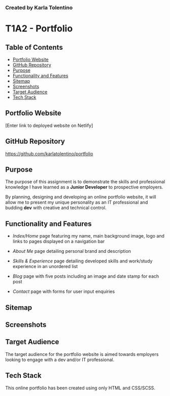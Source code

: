 ### Created by Karla Tolentino
# T1A2 - Portfolio  


## Table of Contents
- [Portfolio Website](#portfolio-website)
- [GitHub Repository](#github-repository)
- [Purpose](#purpose)
- [Functionality and Features](#functionality-and-features)
- [Sitemap](#sitemap)
- [Screenshots](#screenshots)
- [Target Audience](#target-audience)
- [Tech Stack](#tech-stack)

## Portfolio Website
[Enter link to deployed website on Netlify]

## GitHub Repository
https://github.com/karlatolentino/portfolio

## Purpose
The purpose of this assignment is to demonstrate the skills and professional knowledge I have learned as a **Junior Developer** to prospective employers.

By planning, designing and developing an online portfolio website, it will allow me to present my unique personality as an IT professional and budding **dev** with creative and technical control.

## Functionality and Features
* *Index/Home* page featuring my name, main background image, logo and links to pages displayed on a navigation bar

* *About Me* page detailing personal brand and description

* *Skills & Experience* page detailing developed skills and work/study experience in an unordered list

* *Blog* page with five posts including an image and date stamp for each post

* *Contact* page with forms for user input enquiries


## Sitemap


## Screenshots


## Target Audience
The target audience for the portfolio website is aimed towards employers looking to engage with a dev and/or IT professional.

## Tech Stack
This online portfolio has been created using only HTML and CSS/SCSS.